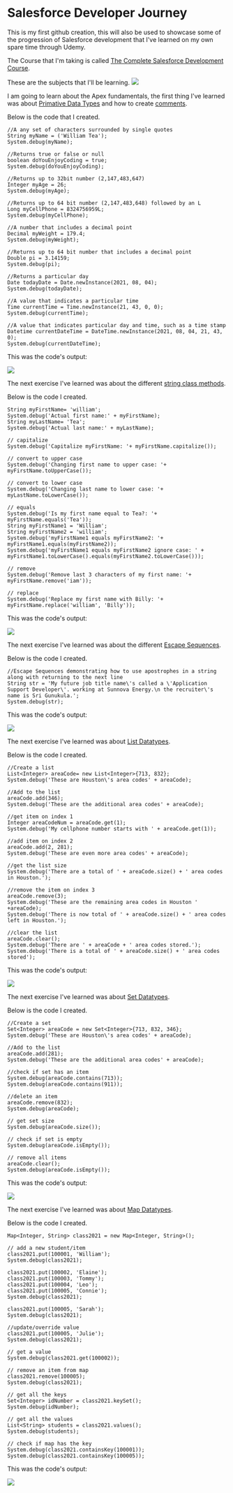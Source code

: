# Salesforce Developer Journey

This is my first github creation, this will also be used to showcase some of the progression of Salesforce development that I've learned on my own spare time through Udemy.

The Course that I'm taking is called [The Complete Salesforce Development Course](https://www.udemy.com/course/salesforce-development/).

These are the subjects that I'll be learning.
<img src="/images/Udemy - What you'll learn.PNG" />

I am going to learn about the Apex fundamentals, the first thing I've learned was about [Primative Data Types](https://developer.salesforce.com/docs/atlas.en-us.apexcode.meta/apexcode/langCon_apex_primitives.htm) and how to create [comments](https://developer.salesforce.com/docs/atlas.en-us.apexcode.meta/apexcode/langCon_apex_expressions_comments.htm).

Below is the code that I created.
```apex
//A any set of characters surrounded by single quotes
String myName = ('William Tea');
System.debug(myName);

//Returns true or false or null
boolean doYouEnjoyCoding = true;
System.debug(doYouEnjoyCoding);

//Returns up to 32bit number (2,147,483,647)
Integer myAge = 26;
System.debug(myAge);

//Returns up to 64 bit number (2,147,483,648) followed by an L
Long myCellPhone = 8324756959L;
System.debug(myCellPhone);

//A number that includes a decimal point
Decimal myWeight = 179.4;
System.debug(myWeight);

//Returns up to 64 bit number that includes a decimal point
Double pi = 3.14159;
System.debug(pi);

//Returns a particular day
Date todayDate = Date.newInstance(2021, 08, 04);
System.debug(todayDate);

//A value that indicates a particular time
Time currentTime = Time.newInstance(21, 43, 0, 0);
System.debug(currentTime);

//A value that indicates particular day and time, such as a time stamp
Datetime currentDateTime = DateTime.newInstance(2021, 08, 04, 21, 43, 0);
System.debug(currentDateTime);
```

This was the code's output:

<img src="/images/Primative Data Types.PNG" />

The next exercise I've learned was about the different [string class methods](https://developer.salesforce.com/docs/atlas.en-us.apexref.meta/apexref/apex_methods_system_string.htm).

Below is the code I created.
```apex
String myFirstName= 'william';
System.debug('Actual first name:' + myFirstName);
String myLastName= 'Tea';
System.debug('Actual last name:' + myLastName);

// capitalize
System.debug('Capitalize myFirstName: '+ myFirstName.capitalize());

// convert to upper case
System.debug('Changing first name to upper case: '+ myFirstName.toUpperCase());

// convert to lower case
System.debug('Changing last name to lower case: '+ myLastName.toLowerCase());

// equals
System.debug('Is my first name equal to Tea?: '+ myFirstName.equals('Tea'));
String myFirstName1 = 'William';
String myFirstName2 = 'william';
System.debug('myFirstName1 equals myFirstName2: '+ myFirstName1.equals(myFirstName2));
System.debug('myFirstName1 equals myFirstName2 ignore case: ' + myFirstName1.toLowerCase().equals(myFirstName2.toLowerCase()));

// remove
System.debug('Remove last 3 characters of my first name: '+ myFirstName.remove('iam'));

// replace
System.debug('Replace my first name with Billy: '+ myFirstName.replace('william', 'Billy'));
```

This was the code's output:

<img src="/images/String Class Methods.PNG" />

The next exercise I've learned was about the different [Escape Sequences](https://developer.salesforce.com/docs/atlas.en-us.soql_sosl.meta/soql_sosl/sforce_api_calls_soql_select_quotedstringescapes.htm).

Below is the code I created.
```apex
//Escape Sequences demonstrating how to use apostrophes in a string along with returning to the next line 
String str = 'My future job title name\'s called a \'Application Support Developer\'. working at Sunnova Energy.\n the recruiter\'s name is Sri Gunukula.';
System.debug(str);
```

This was the code's output:

<img src="/images/Escape Sequence.PNG" />

The next exercise I've learned was about [List Datatypes](https://developer.salesforce.com/docs/atlas.en-us.apexcode.meta/apexcode/langCon_apex_collections_lists.htm).

Below is the code I created.
```apex
//Create a list
List<Integer> areaCode= new List<Integer>{713, 832};
System.debug('These are Houston\'s area codes' + areaCode);

//Add to the list
areaCode.add(346);
System.debug('These are the additional area codes' + areaCode);

//get item on index 1
Integer areaCodeNum = areaCode.get(1);
System.debug('My cellphone number starts with ' + areaCode.get(1));

//add item on index 2
areaCode.add(2, 281);
System.debug('These are even more area codes' + areaCode);

//get the list size
System.debug('There are a total of ' + areaCode.size() + ' area codes in Houston.');

//remove the item on index 3
areaCode.remove(3);
System.debug('These are the remaining area codes in Houston ' +areaCode);
System.debug('There is now total of ' + areaCode.size() + ' area codes left in Houston.');

//clear the list
areaCode.clear();
System.debug('There are ' + areaCode + ' area codes stored.');
System.debug('There is a total of ' + areaCode.size() + ' area codes stored');
```

This was the code's output:

<img src="/images/List Data Types.PNG" />

The next exercise I've learned was about  [Set Datatypes](https://developer.salesforce.com/docs/atlas.en-us.apexcode.meta/apexcode/langCon_apex_collections_sets.htm).

Below is the code I created.
```apex
//Create a set
Set<Integer> areaCode = new Set<Integer>{713, 832, 346};
System.debug('These are Houston\'s area codes' + areaCode);

//Add to the list
areaCode.add(281);
System.debug('These are the additional area codes' + areaCode);

//check if set has an item
System.debug(areaCode.contains(713));
System.debug(areaCode.contains(911));

//delete an item
areaCode.remove(832);
System.debug(areaCode);

// get set size
System.debug(areaCode.size());

// check if set is empty
System.debug(areaCode.isEmpty());

// remove all items
areaCode.clear();
System.debug(areaCode.isEmpty());
```

This was the code's output:

<img src="/images/Set Data Types.PNG" />

The next exercise I've learned was about  [Map Datatypes](https://developer.salesforce.com/docs/atlas.en-us.apexcode.meta/apexcode/langCon_apex_collections_maps.htm).

Below is the code I created.
```apex
Map<Integer, String> class2021 = new Map<Integer, String>();

// add a new student/item
class2021.put(100001, 'William');
System.debug(class2021);

class2021.put(100002, 'Elaine');
class2021.put(100003, 'Tommy');
class2021.put(100004, 'Leo');
class2021.put(100005, 'Connie');
System.debug(class2021);

class2021.put(100005, 'Sarah');
System.debug(class2021);

//update/override value
class2021.put(100005, 'Julie');
System.debug(class2021);

// get a value
System.debug(class2021.get(100002));

// remove an item from map
class2021.remove(100005);
System.debug(class2021);

// get all the keys
Set<Integer> idNumber = class2021.keySet();
System.debug(idNumber);

// get all the values
List<String> students = class2021.values();
System.debug(students);

// check if map has the key
System.debug(class2021.containsKey(100001));
System.debug(class2021.containsKey(100005));
```

This was the code's output:

<img src="/images/Map Data Types.PNG" />

